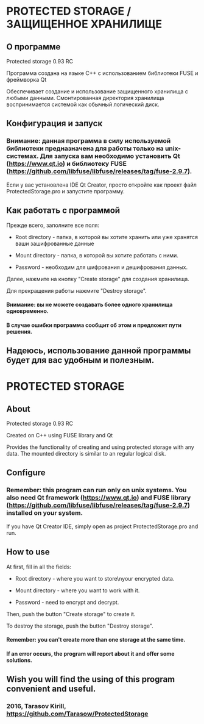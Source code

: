# PROTECTED STORAGE / ЗАЩИЩЕННОЕ ХРАНИЛИЩЕ

## О программе

Protected storage 0.93 RC

Программа создана на языке C++ с использованием библиотеки FUSE и фреймворка Qt

Обеспечивает создание и использование защищенного хранилища с любыми данными. Смонтированная директория хранилища воспринимается системой как обычный логический диск.

## Конфигурация и запуск

### Внимание: данная программа в силу используемой библиотеки предназначена для работы только на unix-системах. Для запуска вам необходимо установить Qt (https://www.qt.io) и библиотеку FUSE (https://github.com/libfuse/libfuse/releases/tag/fuse-2.9.7). 

Если у вас установлена IDE Qt Creator, просто откройте как проект файл ProtectedStorage.pro и запустите программу.


## Как работать с программой

Прежде всего, заполните все поля:

* Root directory - папка, в которой вы хотите хранить или уже хранятся ваши зашифрованные данные

* Mount directory - папка, в которой вы хотите работать с ними.

* Password - необходим для шифрования и дешифрования данных.

Далее, нажмите на кнопку "Create storage" для создания хранилища.

Для прекращения работы нажмите "Destroy storage".

#### Внимание: вы не можете создавать более одного хранилища одновременно.

#### В случае ошибки программа сообщит об этом и предложит пути решения.


## Надеюсь, использование данной программы будет для вас удобным и полезным.



# PROTECTED STORAGE

## About

Protected storage 0.93 RC

Created on C++ using FUSE library and Qt

Provides the functionality of creating and using protected storage with any data.
The mounted directory is similar to an regular logical disk.


## Configure

### Remember: this program can run only on unix systems. You also need Qt framework (https://www.qt.io) and FUSE library (https://github.com/libfuse/libfuse/releases/tag/fuse-2.9.7) installed on your system. 

If you have Qt Creator IDE, simply open as project ProtectedStorage.pro and run.


## How to use

At first, fill in all the fields:

* Root directory - where you want to store\nyour encrypted data.

* Mount directory - where you want to work with it.

* Password - need to encrypt and decrypt.

Then, push the button "Create storage" to create it.

To destroy the storage, push the button "Destroy storage".

#### Remember: you can't create more than one storage at the same time.

#### If an error occurs, the program will report about it and offer some solutions.


## Wish you will find the using of this program convenient and useful.

### 2016, Tarasov Kirill, https://github.com/Tarasow/ProtectedStorage

